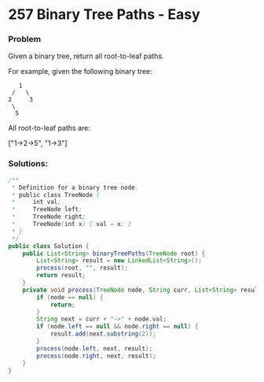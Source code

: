# 257 Binary Tree Paths - Easy

### Problem
Given a binary tree, return all root-to-leaf paths.

For example, given the following binary tree:

```
   1
 /   \
2     3
 \
  5
```

All root-to-leaf paths are:

["1->2->5", "1->3"]

### Solutions:

```java
/**
 * Definition for a binary tree node.
 * public class TreeNode {
 *     int val;
 *     TreeNode left;
 *     TreeNode right;
 *     TreeNode(int x) { val = x; }
 * }
 */
public class Solution {
    public List<String> binaryTreePaths(TreeNode root) {
        List<String> result = new LinkedList<String>();
        process(root, "", result);
        return result;
    }
    private void process(TreeNode node, String curr, List<String> result) {
        if (node == null) {
            return;
        }
        String next = curr + "->" + node.val;
        if (node.left == null && node.right == null) {
            result.add(next.substring(2));
        }
        process(node.left, next, result);
        process(node.right, next, result);
    }
}
```